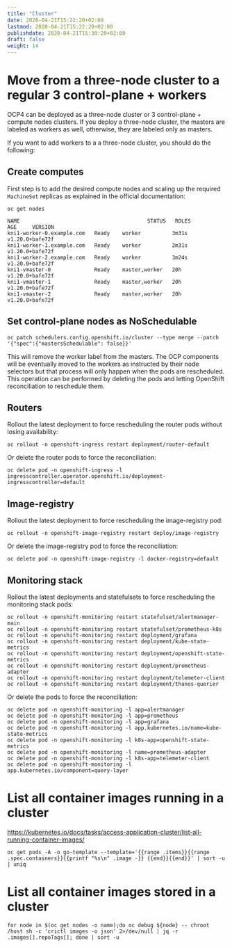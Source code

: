```yaml
---
title: "Cluster"
date: 2020-04-21T15:22:20+02:00
lastmod: 2020-04-21T15:22:20+02:00
publishdate: 2020-04-21T15:30:20+02:00
draft: false
weight: 14
---
```


# Move from a three-node cluster to a regular 3 control-plane + workers

OCP4 can be deployed as a three-node cluster or 3 control-plane + compute nodes clusters.
If you deploy a three-node cluster, the masters are labeled as workers as well, otherwise, they are labeled only as masters.

If you want to add workers to a a three-node cluster, you should do the following:

## Create computes

First step is to add the desired compute nodes and scaling up the required
`MachineSet` replicas as explained in the official documentation:

```
oc get nodes

NAME                                         STATUS   ROLES           AGE     VERSION
kni1-worker-0.example.com   Ready    worker          3m31s   v1.20.0+bafe72f
kni1-worker-1.example.com   Ready    worker          2m31s   v1.20.0+bafe72f
kni1-worker-2.example.com   Ready    worker          3m24s   v1.20.0+bafe72f
kni1-vmaster-0              Ready    master,worker   20h     v1.20.0+bafe72f
kni1-vmaster-1              Ready    master,worker   20h     v1.20.0+bafe72f
kni1-vmaster-2              Ready    master,worker   20h     v1.20.0+bafe72f
```

## Set control-plane nodes as NoSchedulable

```
oc patch schedulers.config.openshift.io/cluster --type merge --patch '{"spec":{"mastersSchedulable": false}}'
```

This will remove the worker label from the masters. The OCP components will be eventually moved to the workers as instructed by their node selectors but that process will only happen when the pods are rescheduled. This operation can be performed by deleting the pods and letting OpenShift reconciliation to reschedule them.

## Routers

Rollout the latest deployment to force rescheduling the router pods without losing availability:

```
oc rollout -n openshift-ingress restart deployment/router-default
```

Or delete the router pods to force the reconciliation:

```
oc delete pod -n openshift-ingress -l ingresscontroller.operator.openshift.io/deployment-ingresscontroller=default
```

## Image-registry

Rollout the latest deployment to force rescheduling the image-registry pod:

```
oc rollout -n openshift-image-registry restart deploy/image-registry
```

Or delete the image-registry pod to force the reconciliation:

```
oc delete pod -n openshift-image-registry -l docker-registry=default
```

## Monitoring stack

Rollout the latest deployments and statefulsets to force rescheduling the monitoring stack pods:

```
oc rollout -n openshift-monitoring restart statefulset/alertmanager-main
oc rollout -n openshift-monitoring restart statefulset/prometheus-k8s
oc rollout -n openshift-monitoring restart deployment/grafana
oc rollout -n openshift-monitoring restart deployment/kube-state-metrics
oc rollout -n openshift-monitoring restart deployment/openshift-state-metrics
oc rollout -n openshift-monitoring restart deployment/prometheus-adapter
oc rollout -n openshift-monitoring restart deployment/telemeter-client
oc rollout -n openshift-monitoring restart deployment/thanos-querier
```

Or delete the pods to force the reconciliation:

```
oc delete pod -n openshift-monitoring -l app=alertmanager
oc delete pod -n openshift-monitoring -l app=prometheus 
oc delete pod -n openshift-monitoring -l app=grafana
oc delete pod -n openshift-monitoring -l app.kubernetes.io/name=kube-state-metrics
oc delete pod -n openshift-monitoring -l k8s-app=openshift-state-metrics 
oc delete pod -n openshift-monitoring -l name=prometheus-adapter 
oc delete pod -n openshift-monitoring -l k8s-app=telemeter-client 
oc delete pod -n openshift-monitoring -l app.kubernetes.io/component=query-layer
```

# List all container images running in a cluster

https://kubernetes.io/docs/tasks/access-application-cluster/list-all-running-container-images/

```
oc get pods -A -o go-template --template='{{range .items}}{{range .spec.containers}}{{printf "%s\n" .image -}} {{end}}{{end}}' | sort -u | uniq
```

# List all container images stored in a cluster

```
for node in $(oc get nodes -o name);do oc debug ${node} -- chroot /host sh -c 'crictl images -o json' 2>/dev/null | jq -r .images[].repoTags[]; done | sort -u
```
